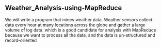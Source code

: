 ## Weather_Analysis-using-MapReduce
We will write a program that mines weather data. Weather sensors collect
data every hour at many locations across the globe and gather a large volume of log data,
which is a good candidate for analysis with MapReduce because we want to process all
the data, and the data is un-structured and record-oriented
